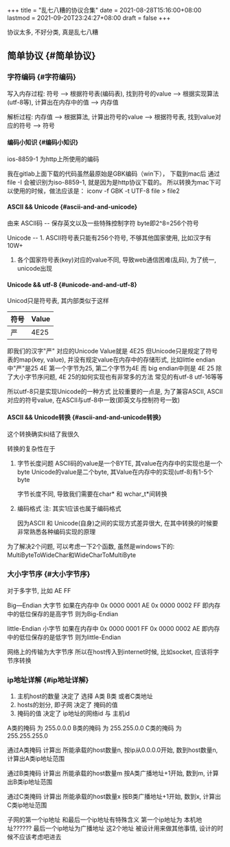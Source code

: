 +++
title = "乱七八糟的协议合集"
date = 2021-08-28T15:16:00+08:00
lastmod = 2021-09-20T23:24:27+08:00
draft = false
+++

协议太多, 不好分类, 真是乱七八糟

<!--more-->


## 简单协议 {#简单协议}


### 字符编码 {#字符编码}

写入内存过程:
符号  --> 根据符号表(编码表), 找到符号的value  --> 根据实现算法(utf-8等), 计算出在内存中的值  --> 内存值

解析过程:
内存值 --> 根据算法, 计算出符号的value  --> 根据符号表, 找到value对应的符号 --> 符号


#### 编码小知识 {#编码小知识}

ios-8859-1 为http上所使用的编码

我在gitlab上面下载的代码虽然最原始是GBK编码（win下），
下载到mac后 通过file -I 会被识别为iso-8859-1, 就是因为是http协议下载的。
所以转换为mac下可以使用的时候，做法应该是：
iconv -f GBK -t UTF-8  file > file2


#### ASCII && Unicode {#ascii-and-and-unicode}

由来
ASCII码 -- 保存英文以及一些特殊控制字符 byte即2^8=256个符号

Unicode -- 1. ASCII符号表只能有256个符号, 不够其他国家使用, 比如汉字有10W+

1.  各个国家符号表(key)对应的value不同, 导致web通信困难(乱码), 为了统一, unicode出现


#### Unicode && utf-8 {#unicode-and-and-utf-8}

Unicod只是符号表, 其内部类似于这样

| 符号 | Value |
|----|-------|
| 严 | 4E25  |

即我们的汉字"严" 对应的Unicode Value就是 4E25
但Unicode只是规定了符号表的map(key, value),
并没有规定value在内存中的存储形式,
比如little endian中"严"是25 4E 第一个字节为25, 第二个字节为4E
而  big    endian中则是  4E 25
除了大小字节序问题, 4E 25的如何实现也有非常多的方法
常见的有utf-8  utf-16等等

所以utf-8只是实现Unicode的一种方式
比较重要的一点是, 为了兼容ASCII,
ASCII对应的符号value, 在ASCII与utf-8中一致(即英文与控制符号一致)


#### ASCII && Unicode转换 {#ascii-and-and-unicode转换}

这个转换确实纠结了我很久

转换的复杂性在于

1.  字节长度问题
    ASCII码的value是一个BYTE, 其value在内存中的实现也是一个byte
    Unicode的value是二个byte, 其Value在内存中的实现(utf-8)有1-5个byte

    字节长度不同, 导致我们需要在char\* 和 wchar\_t\*间转换
2.  编码格式
    注: 其实1应该也属于编码格式

    因为ASCII 和 Unicode(自身)之间的实现方式差异很大, 在其中转换的时候要非常熟悉各种编码实现的原理

为了解决2个问题, 可以考虑一下2个函数, 虽然是windows下的:
MultiByteToWideChar和WideCharToMultiByte


### 大小字节序 {#大小字节序}

对于多字节, 比如 AE FF

Big—Endian 大字节
如果在内存中
0x 0000 0001 AE
0x 0000 0002 FF
即内存中的低位保存的是高字节 则为Big-Endian

little-Endian 小字节
如果在内存中
0x 0000 0001 FF
0x 0000 0002 AE
即内存中的低位保存的是低字节 则为little-Endian

网络上的传输为大字节序
所以在host传入到internet时候, 比如socket, 应该将字节序转换


### ip地址详解 {#ip地址详解}

1.  主机host的数量        决定了    选择 A类 B类 或者C类地址
2.  hosts的划分, 即子网   决定了    掩码的值
3.  掩码的值              决定了    ip地址的网络id 与 主机id

A类的掩码 为 255.0.0.0
B类的掩码 为 255.255.0.0
C类的掩码 为 255.255.255.0

通过A类掩码 计算出 所能承载的host数量n,
		   按ip从0.0.0.0开始, 数到host数量n, 计算出A类ip地址范围

通过B类掩码 计算出 所能承载的host数量m
		   按A类广播地址+1开始, 数到m, 计算出B类ip地址范围

通过C类掩码 计算出 所能承载的host数量x
		   按B类广播地址+1开始, 数到x, 计算出C类ip地址范围

子网的第一个ip地址 和最后一个ip地址有特殊含义
第一个ip地址为  本机地址??????
最后一个ip地址为广播地址
这2个地址 被设计用来做其他事情, 设计的时候不应该考虑吧进去